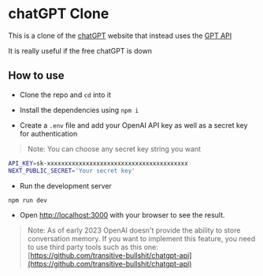 # chatGPT Clone

This is a clone of the [chatGPT](https://chat.openai.com/chat) website that instead uses the [GPT API](https://platform.openai.com/docs/guides/chat)

It is really useful if the free chatGPT is down

## How to use

- Clone the repo and `cd` into it
- Install the dependencies using `npm i`

- Create a `.env` file and add your OpenAI API key as well as a secret key for authentication

> Note: You can choose any secret key string you want

```bash
API_KEY=sk-xxxxxxxxxxxxxxxxxxxxxxxxxxxxxxxxxxxxxxxx
NEXT_PUBLIC_SECRET='Your secret key'
```

- Run the development server

```bash
npm run dev
```

- Open [http://localhost:3000](http://localhost:3000) with your browser to see the result.

> Note: As of early 2023 OpenAI doesn't provide the ability to store conversation memory. If you want to implement this feature, you need to use third party tools such as this one: [https://github.com/transitive-bullshit/chatgpt-api](https://github.com/transitive-bullshit/chatgpt-api)
